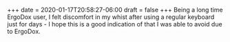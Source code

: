 +++
date = 2020-01-17T20:58:27-06:00
draft = false
+++
Being a long time ErgoDox user, I felt discomfort in my whist after using a regular keyboard just for days - I hope this is a good indication of that I was able to avoid due to ErgoDox.
